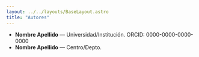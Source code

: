 ```yaml
---
layout: ../../layouts/BaseLayout.astro
title: "Autores"
---
```

- **Nombre Apellido** — Universidad/Institución. ORCID: 0000-0000-0000-0000  
- **Nombre Apellido** — Centro/Depto.
